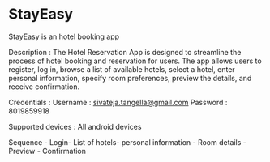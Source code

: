 # StayEasy
StayEasy is an hotel booking app 

Description : The Hotel Reservation App is designed to streamline the process of hotel booking and reservation for users. The app allows users to register, log in, browse a list of available hotels, select a hotel, enter personal information, specify room preferences, preview the details, and receive confirmation.

Credentials : 
Username : sivateja.tangella@gmail.com
Password : 8019859918

Supported devices : All android devices

Sequence -  Login- List of hotels- personal information - Room details - Preview - Confirmation
